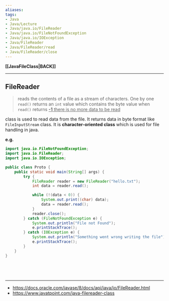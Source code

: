```yaml
---
aliases:
tags:
- Java
- Java/Lecture
- Java/java.io/FileReader
- Java/java.io/FileNotFoundException
- Java/java.io/IOException
- Java/FileReader
- Java/FileReader/read
- Java/FileReader/close
---
```

**[[JavaFileClass|BACK]]**

---
## FileReader
> reads the contents of a file as a stream of characters. One by one `read()` returns an `int` value which contains the byte value when `read()` returns <u>**-1** there is no more data to be read</u>

class is used to read data from the file. It returns data in byte format like `FileInputStream` class. It is **character-oriented class** which is used for file handling in java.

**e.g.**
```java
import java.io.FileNotFoundException;
import java.io.FileReader;
import java.io.IOException;

public class Proto {
    public static void main(String[] args) {
        try {
            FileReader reader = new FileReader("hello.txt");
            int data = reader.read();

            while (!(data < 0)) {
                System.out.print((char) data);
                data = reader.read();
            }
            reader.close();
        } catch (FileNotFoundException e) {
            System.out.println("File not Found");
            e.printStackTrace();
        } catch (IOException e) {
            System.out.println("Something went wrong writing the file");
            e.printStackTrace();
        }
    }
}
```

<br>

# 
---
- https://docs.oracle.com/javase/8/docs/api/java/io/FileReader.html
- https://www.javatpoint.com/java-filereader-class